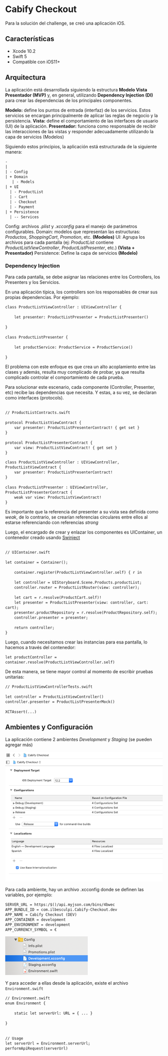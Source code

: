 # Cabify Checkout

Para la solución del challenge, se creó una aplicación iOS.


## Características

- Xcode 10.2
- Swift 5
- Compatible con iOS11+


## Arquitectura

La aplicación está desarrollada siguiendo la estructura **Modelo Vista Presentador (MVP)** y, en general, utilizando **Dependency Injection (DI)** para crear las dependencias de los principales componentes.

**Modelo:** define los puntos de entrada (interfaz) de los servicios. Estos servicios se encargan principalmente de aplicar las reglas de negocio y la persistencia.
**Vista:** define el comportamiento de las interfaces de usuario (UI) de la aplicación. 
**Presentador:** funciona como responsable de recibir las interacciones de las vistas y responder adecuadamente utilizando la capa de servicios (Modelos)

Siguiendo estos principios, la aplicación está estructurada de la siguiente manera:

```
-
|
| - Config
| + Domain
   | - Models
| + UI
  | - ProductList
  | - Cart
  | - Checkout
  | - Payment
| + Persistence
  | -- Services
```

Config: archivos *.plist* y *.xcconfig* para el manejo de parámetros configurables.
Domain: modelos que representan las estructuras: *Productos*, *ShoppingCart*, *Promotion*, etc. **(Modelos)**
UI: Agrupa los archivos para cada pantalla (ej: *ProductList* contiene *ProductListViewController*, *ProductListPresenter*, etc.) **(Vista + Presentador)**
Persistence: Define la capa de servicios **(Modelo)**


### Dependency Injection

Para cada pantalla, se debe asignar las relaciones entre los Controllers, los Presenters y los Servicios.

En una aplicación típica, los controllers son los responsables de crear sus propias dependencias.  Por ejemplo:

```
class ProductListViewController : UIViewController {

    let presenter: ProductListPresenter = ProductListPresenter()
    
}

class ProductListPresenter {

    let productService: ProductService = ProductService()
    
}
```

El problema con este enfoque es que crea un alto acoplamiento entre las clases y además, resulta muy complicado de probar, ya que resulta complicado controlar el comportamiento de cada prueba.

Para solucionar este escenario, cada componente (Controller, Presenter, etc) recibe las dependencias que necesita. Y estas, a su vez, se declaran como interfaces (protocols).

```

// ProductListContracts.swift

protocol ProductListViewContract {
    var presenter: ProductListPresenterContract! { get set }
}

protocol ProductListPresenterContract {
    var view: ProductListViewContract! { get set }
}
```

```
class ProductListViewController : UIViewController, ProductListViewContract {
    var presenter: ProductListPresenterContract!
}

class ProductListPresenter : UIViewController, ProductListPresenterContract {
    weak var view: ProductListViewContract!
}

```

Es importante que la referencia del presenter a su vista sea definida como *weak*, de lo contrario, se crearían referencias circulares entre ellos al estarse referenciando con referencias *strong*

Luego, el encargado de crear y enlazar los componentes es UIContainer, un contenedor creado usando [Swinject](https://github.com/Swinject/Swinject)

```

// UIContainer.swift

let container = Container();

    container.register(ProductListViewController.self) { r in

    let controller = UIStoryboard.Scene.Products.productList;
    controller.router = ProductListRouter(view: controller);

    let cart = r.resolve(ProductCart.self)!
    let presenter = ProductListPresenter(view: controller, cart: cart);
    presenter.productRepository = r.resolve(ProductRepository.self);
    controller.presenter = presenter;

    return controller;
}

```

Luego, cuando necesitamos crear las instancias para esa pantalla, lo hacemos a través del contenedor:

```
let productController = container.resolve(ProductListViewController.self)
```

De esta manera, se tiene mayor control al momento de escribir pruebas unitarias:

```
// ProductListViewControllerTests.swift

let controller = ProductListViewController()
controller.presenter = ProductListPresenterMock()

XCTAssert(...)
```


## Ambientes y Configuración

La aplicación contiene 2 ambientes *Development* y *Staging* (se pueden agregar más) 

![environments image](/Documentation/images/environments.png)

Para cada ambiente, hay un archivo .xcconfig donde se definen las variables, por ejemplo:

```
SERVER_URL = https:/$()/api.myjson.com/bins/4bwec
APP_BUNDLE_ID = com.ilbesculpi.Cabify-Checkout.dev
APP_NAME = Cabify Checkout (DEV)
APP_CONTAINER = development
APP_ENVIRONMENT = development
APP_CURRENCY_SYMBOL = €
```

![config folder image](/Documentation/images/config_folder.png)

Y para acceder a ellas desde la aplicación, existe el archivo `Environment.swift`

```
// Environment.swift
enum Environment {

    static let serverUrl: URL = { ... }

}


// Usage
let serverUrl = Environment.serverUrl;
performApiRequest(serverUrl)
```
